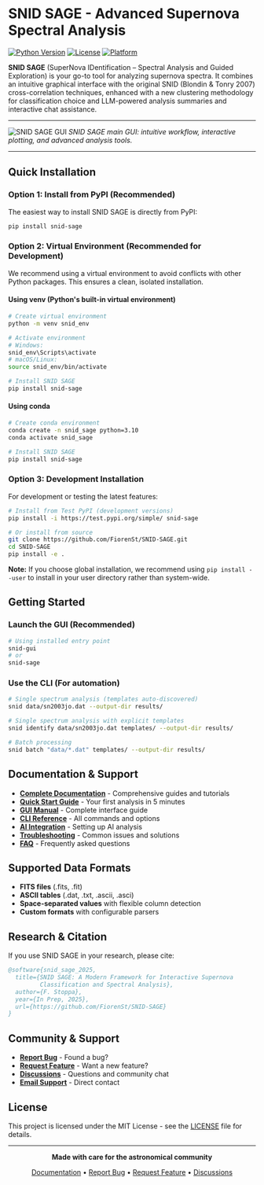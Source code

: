 # SNID SAGE - Advanced Supernova Spectral Analysis

[![Python Version](https://img.shields.io/badge/python-3.8%2B-blue.svg)](https://python.org)
[![License](https://img.shields.io/badge/license-MIT-green.svg)](LICENSE)
[![Platform](https://img.shields.io/badge/platform-Windows%20%7C%20macOS%20%7C%20Linux-lightgrey.svg)]()

**SNID SAGE** (SuperNova IDentification – Spectral Analysis and Guided Exploration) is your go-to tool for analyzing supernova spectra. It combines an intuitive graphical interface with the original SNID (Blondin & Tonry 2007) cross-correlation techniques, enhanced with a new clustering methodology for classification choice and LLM-powered analysis summaries and interactive chat assistance.

---

![SNID SAGE GUI](snid_sage/images/Screenshot.png)
*SNID SAGE main GUI: intuitive workflow, interactive plotting, and advanced analysis tools.*

---

## Quick Installation

### Option 1: Install from PyPI (Recommended)

The easiest way to install SNID SAGE is directly from PyPI:

```bash
pip install snid-sage
```

### Option 2: Virtual Environment (Recommended for Development)

We recommend using a virtual environment to avoid conflicts with other Python packages. This ensures a clean, isolated installation.

#### Using venv (Python's built-in virtual environment)
```bash
# Create virtual environment
python -m venv snid_env

# Activate environment
# Windows:
snid_env\Scripts\activate
# macOS/Linux:
source snid_env/bin/activate

# Install SNID SAGE
pip install snid-sage
```

#### Using conda
```bash
# Create conda environment
conda create -n snid_sage python=3.10
conda activate snid_sage

# Install SNID SAGE
pip install snid-sage
```

### Option 3: Development Installation

For development or testing the latest features:

```bash
# Install from Test PyPI (development versions)
pip install -i https://test.pypi.org/simple/ snid-sage

# Or install from source
git clone https://github.com/FiorenSt/SNID-SAGE.git
cd SNID-SAGE
pip install -e .
```

**Note:** If you choose global installation, we recommend using `pip install --user` to install in your user directory rather than system-wide.



## Getting Started

### Launch the GUI (Recommended)
```bash
# Using installed entry point
snid-gui
# or
snid-sage
```

### Use the CLI (For automation)
```bash
# Single spectrum analysis (templates auto-discovered)
snid data/sn2003jo.dat --output-dir results/

# Single spectrum analysis with explicit templates
snid identify data/sn2003jo.dat templates/ --output-dir results/

# Batch processing
snid batch "data/*.dat" templates/ --output-dir results/
```



## Documentation & Support

- **[Complete Documentation](docs/)** - Comprehensive guides and tutorials
- **[Quick Start Guide](docs/quickstart/first-analysis.md)** - Your first analysis in 5 minutes
- **[GUI Manual](docs/gui/interface-overview.md)** - Complete interface guide
- **[CLI Reference](docs/cli/command-reference.md)** - All commands and options
- **[AI Integration](docs/ai/overview.md)** - Setting up AI analysis
- **[Troubleshooting](docs/reference/troubleshooting.md)** - Common issues and solutions
- **[FAQ](docs/reference/faq.md)** - Frequently asked questions

## Supported Data Formats

- **FITS files** (.fits, .fit)
- **ASCII tables** (.dat, .txt, .ascii, .asci)
- **Space-separated values** with flexible column detection
- **Custom formats** with configurable parsers

## Research & Citation

If you use SNID SAGE in your research, please cite:

```bibtex
@software{snid_sage_2025,
  title={SNID SAGE: A Modern Framework for Interactive Supernova
         Classification and Spectral Analysis},
  author={F. Stoppa},
  year={In Prep, 2025},
  url={https://github.com/FiorenSt/SNID-SAGE}
}
```

## Community & Support

- **[Report Bug](https://github.com/FiorenSt/SNID-SAGE/issues)** - Found a bug?
- **[Request Feature](https://github.com/FiorenSt/SNID-SAGE/issues)** - Want a new feature?
- **[Discussions](https://github.com/FiorenSt/SNID-SAGE/discussions)** - Questions and community chat
- **[Email Support](mailto:fiorenzo.stoppa@physics.ox.ac.uk)** - Direct contact

## License

This project is licensed under the MIT License - see the [LICENSE](LICENSE) file for details.

---

<div align="center">

**Made with care for the astronomical community**

[Documentation](docs/) • [Report Bug](https://github.com/FiorenSt/SNID-SAGE/issues) • [Request Feature](https://github.com/FiorenSt/SNID-SAGE/issues) • [Discussions](https://github.com/FiorenSt/SNID-SAGE/discussions)

</div>
